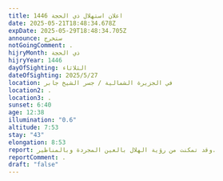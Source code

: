 ```yaml
---
title: اعلان استهلال ذي الحجة 1446
date: 2025-05-21T18:48:34.678Z
expDate: 2025-05-29T18:48:34.705Z
announce: ستخرج
notGoingComment: .
hijryMonth: ذي الحجة
hijryYear: 1446
dayOfSighting: الثلاثاء
dateOfSighting: 2025/5/27
location: في الجزيرة الشمالية / جسر الشيخ جابر
location2: .
location3: .
sunset: 6:40
age: 12:38
illumination: "0.6"
altitude: 7:53
stay: "43"
elongation: 8:53
report: وقد تمكنت من رؤية الهلال بالعين المجردة وبالمناظير.
reportComment: .
draft: "false"
---
```

